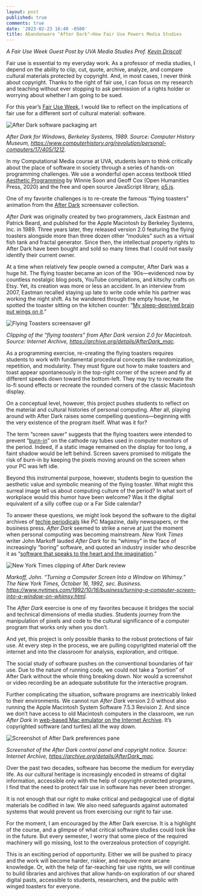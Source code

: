 ```yaml
---
layout: post
published: true
comments: true
date: '2023-02-23 16:40 -0500'
title: Abandonware "After Dark"—How Fair Use Powers Media Studies
---
```

*A Fair Use Week Guest Post by UVA Media Studies Prof. [Kevin Driscoll](https://kevindriscoll.info)*

Fair use is essential to my everyday work. As a professor of media studies, I depend on the ability to clip, cut, quote, archive, analyze, and compare cultural materials protected by copyright. And, in most cases, I never think about copyright. Thanks to the right of fair use, I can focus on my research and teaching without ever stopping to ask permission of a rights holder or worrying about whether I am going to be sued. 

For this year’s [Fair Use Week](https://www.fairuseweek.org/), I would like to reflect on the implications of fair use for a different sort of cultural material: software. 

![After Dark software packaging art]({{site.baseurl}}/images/01-After-Dark-Box-CHM-102642661-06-01.jpg)

*After Dark for Windows, Berkeley Systems, 1989. Source: Computer History Museum, https://www.computerhistory.org/revolution/personal-computers/17/405/1212.*


In my Computational Media course at UVA, students learn to think critically about the place of software in society through a series of hands-on programming challenges. We use a wonderful open access textbook titled [Aesthetic Programming](https://aesthetic-programming.net/) by Winnie Soon and Geoff Cox (Open Humanities Press, 2020) and the free and open source JavaScript library, [p5.js](https://p5js.org/).
 
One of my favorite challenges is to re-create the famous “flying toasters” animation from the [After Dark](https://en.wikipedia.org/wiki/After_Dark_(software)) screensaver collection. 

*After Dark* was originally created by two programmers, Jack Eastman and Patrick Beard, and published for the Apple Macintosh by Berkeley Systems, Inc. in 1989. Three years later, they released version 2.0 featuring the flying toasters alongside more than three dozen other “modules” such as a virtual fish tank and fractal generator. Since then, the intellectual property rights to After Dark have been bought and sold so many times that I could not easily identify their current owner.

At a time when relatively few people owned a computer, After Dark was a huge hit. The flying toaster became an icon of the `90s—evidenced now by countless nostalgic blog posts, YouTube compilations, and kitschy crafts on Etsy. Yet, its creation was more or less an accident. In an interview from 2007, Eastman recalled staying up late to write code while his partner was working the night shift. As he wandered through the empty house, he spotted the toaster sitting on the kitchen counter: “[My sleep-deprived brain put wings on it](https://lowendmac.com/2007/aggressively-stupid-the-story-behind-after-dark/).”

![Flying Toasters screensaver gif]({{site.baseurl}}/images/02-flying-toasters-640x480.gif)

*Clipping of the “flying toasters” from After Dark version 2.0 for Macintosh. Source: Internet Archive, https://archive.org/details/AfterDark_mac.*


As a programming exercise, re-creating the flying toasters requires students to work with fundamental procedural concepts like randomization, repetition, and modularity. They must figure out how to make toasters and toast appear spontaneously in the top-right corner of the screen and fly at different speeds down toward the bottom-left. They may try to recreate the lo-fi sound effects or recreate the rounded corners of the classic Macintosh display. 

On a conceptual level, however, this project pushes students to reflect on the material and cultural histories of personal computing. After all, playing around with After Dark raises some compelling questions—beginning with the very existence of the program itself. What was it for?

The term “screen saver” suggests that the flying toasters were intended to prevent “[burn-in](https://en.wikipedia.org/wiki/Screen_burn-in)” on the cathode ray tubes used in computer monitors of the period. Indeed, if a static image remained on the display for too long, a faint shadow would be left behind. Screen savers promised to mitigate the risk of burn-in by keeping the pixels moving around on the screen when your PC was left idle.

Beyond this instrumental purpose, however, students begin to question the aesthetic value and symbolic meaning of the flying toaster. What might this surreal image tell us about computing culture of the period? In what sort of workplace would this humor have been welcome? Was it the digital equivalent of a silly coffee cup or a Far Side calendar?  

To answer these questions, we might look beyond the software to the digital archives of [techie periodicals](https://www.google.com/search?q=%22berkeley+systems%22+%22after+dark%22&tbm=bks&tbs=bkt%3Am%2Cbkms%3A1168684103302644829) like PC Magazine, daily newspapers, or the business press. *After Dark* seemed to strike a nerve at just the moment when personal computing was becoming mainstream. *New York Times* writer John Markoff lauded *After Dark* for its “whimsy” in the face of increasingly “boring” software, and quoted an industry insider who describe it as “[software that speaks to the heart and the imagination](https://www.nytimes.com/1992/10/16/business/turning-a-computer-screen-into-a-window-on-whimsy.html).”

![New York Times clipping of After Dark review]({{site.baseurl}}/images/03-Whimsy-NYT-1992-10-16.png)

*Markoff, John. “Turning a Computer Screen Into a Window on Whimsy.” The New York Times, October 16, 1992, sec. Business. https://www.nytimes.com/1992/10/16/business/turning-a-computer-screen-into-a-window-on-whimsy.html.*

The *After Dark* exercise is one of my favorites because it bridges the social and technical dimensions of media studies. Students journey from the manipulation of pixels and code to the cultural significance of a computer program that works only when you don’t.

And yet, this project is only possible thanks to the robust protections of fair use. At every step in the process, we are pulling copyrighted material off the internet and into the classroom for analysis, exploration, and critique. 

The social study of software pushes on the conventional boundaries of fair use. Due to the nature of running code, we could not take a “portion” of After Dark without the whole thing breaking down. Nor would a screenshot or video recording be an adequate substitute for the interactive program. 

Further complicating the situation, software programs are inextricably linked to their environments. We cannot run _After Dark_ version 2.0 without also running the Apple Macintosh System Software 7.5.3 Revision 2. And since we don’t have access to old Macintosh computers in the classroom, we run *After Dark* in [web-based Mac emulator on the Internet Archive](http://blog.archive.org/2017/04/16/early-macintosh-emulation-comes-to-the-archive/). It’s copyrighted software (and turtles) all the way down.
 
![Screenshot of After Dark preferences pane]({{site.baseurl}}/images/04-After-Dark-Screenshot-2023-02-22.png)

*Screenshot of the After Dark control panel and copyright notice. Source: Internet Archive, https://archive.org/details/AfterDark_mac.*

Over the past two decades, software has become the medium for everyday life. As our cultural heritage is increasingly encoded in streams of digital information, accessible only with the help of copyright-protected programs, I find that the need to protect fair use in software has never been stronger.
 
It is not enough that our right to make critical and pedagogical use of digital materials be codified in law. We also need safeguards against automated systems that would prevent us from exercising our right to fair use. 

For the moment, I am encouraged by the After Dark exercise. It is a highlight of the course, and a glimpse of what critical software studies could look like in the future. But every semester, I worry that some piece of the required machinery will go missing, lost to the overzealous protection of copyright.

This is an exciting period of opportunity. Either we will be pushed to piracy and the work will become harder, riskier, and require more arcane knowledge. Or, with the help of far-reaching fair use rights, we will continue to build libraries and archives that allow hands-on exploration of our shared digital pasts, accessible to students, researchers, and the public with winged toasters for everyone.
